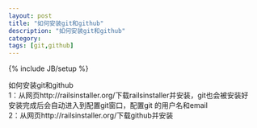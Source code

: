 ```yaml
---
layout: post
title: "如何安装git和github"
description: "如何安装git和github"
category: 
tags: [git,github]
---
```

{% include JB/setup %}

如何安装git和github<br>
1：从网页http://railsinstaller.org/下载railsinstaller并安装，git也会被安装好<br>
安装完成后会自动进入到配置git窗口，配置git 的用户名和email<br>
2：从网页http://railsinstaller.org/下载github并安装<br>